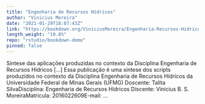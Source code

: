 ```yaml
---
title: "Engenharia de Recursos Hídricos"
author: "Vinicius Moreira"
date: "2021-01-29T18:07:43Z"
link: "https://bookdown.org/ViniciusMoreira/Engenharia-Recursos-Hidricos/"
length_weight: "10.8%"
repo: "rstudio/bookdown-demo"
pinned: false
---
```


Síntese das aplicações produzidas no contexto da Disciplina Engenharia de Recursos Hídricos [...] Essa publicação é uma síntese dos scripts produzidos no contexto da Disciplina Engenharia de Recursos Hídricos da Universidade Federal de Minas Gerais (UFMG) Doscente: Talita SilvaDisciplina: Engenharia de Recursos Hídricos Discente: Vinicius B. S. MoreiraMatrícula: 2016022609E-mail: ...
